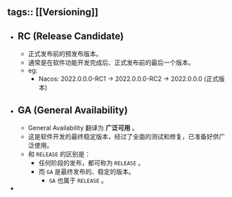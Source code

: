 tags:: [[Versioning]]
---

- ## RC (Release Candidate)
	- 正式发布前的预发布版本。
	- 通常是在软件功能开发完成后、正式发布前的最后一个版本。
	- eg:
		- Nacos: 2022.0.0.0-RC1 -> 2022.0.0.0-RC2 -> 2022.0.0.0 (正式版本)
- ## GA (General Availability)
	- General Availability 翻译为 **广泛可用** 。
	- 这是软件开发的最终稳定版本，经过了全面的测试和修复，已准备好供广泛使用。
	- 和 `RELEASE` 的区别是：
		- 任何阶段的发布，都可称为 `RELEASE` 。
		- 而 `GA` 是最终发布的、稳定的版本。
			- `GA` 也属于 `RELEASE` 。
-